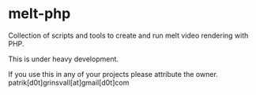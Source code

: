 # melt-php
Collection of scripts and tools to create and run melt video rendering with PHP.

This is under heavy development.

If you use this in any of your projects please attribute the owner. patrik[d0t]grinsvall[at]gmail[d0t]com
